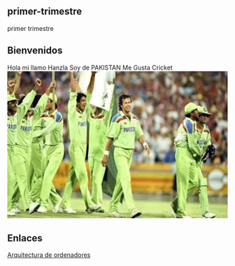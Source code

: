 ## primer-trimestre
primer trimestre

## Bienvenidos
 Hola mi llamo Hanzla 
Soy de PAKISTAN
Me Gusta Cricket
![](https://raw.githubusercontent.com/Hanzla55/primer-trimestre/main/imran-icc.webp)





## Enlaces

[Arquitectura de ordenadores](https://github.com/Hanzla55/primer-trimestre/blob/main/%23%20Arquitectura%20De%20Ordenadores.MD)
